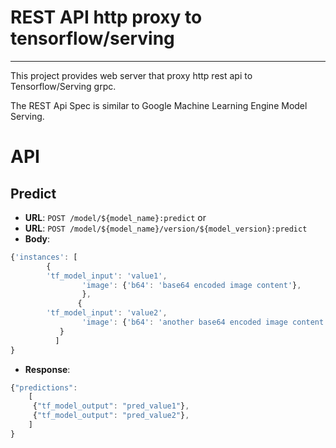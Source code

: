 # REST API http proxy to tensorflow/serving
----

This project provides web server that proxy http rest api to Tensorflow/Serving grpc.

The REST Api Spec is similar to Google Machine Learning Engine Model Serving.

# API

## Predict

- **URL**: `POST /model/${model_name}:predict`
or
- **URL**: `POST /model/${model_name}/version/${model_version}:predict`
- **Body**:
```javascript
{'instances': [
		{
		'tf_model_input': 'value1',
                'image': {'b64': 'base64 encoded image content'},
                },
               {
		'tf_model_input': 'value2',
                'image': {'b64': 'another base64 encoded image content'},
	       }
	      ]
}
```

- **Response**:

```javascript
{"predictions": 
	[
	 {"tf_model_output": "pred_value1"}, 
	 {"tf_model_output": "pred_value2"}, 
	]
}

```
